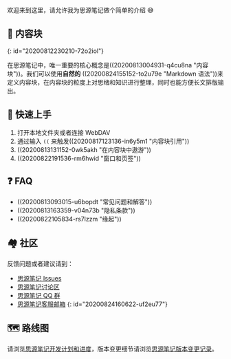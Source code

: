 欢迎来到这里，请允许我为思源笔记做个简单的介绍 😅

## 🧱 内容块
{: id="20200812230210-72o2iol"}

在思源笔记中，唯一重要的核心概念是((20200813004931-q4cu8na "内容块"))。我们可以使用**自然的** ((20200824155152-to2u79e "Markdown 语法"))来定义内容块，在内容块的粒度上对思绪和知识进行整理，同时也能方便长文排版输出。

## 🔮 快速上手

1. 打开本地文件夹或者连接 WebDAV
2. 通过输入 `((` 来触发((20200817123136-in6y5m1 "内容块引用"))
3. ((20200813131152-0wk5akh "在内容块中遨游"))
4. ((20200822191536-rm6hwid "窗口和页签"))

## ❓ FAQ

* ((20200813093015-u6bopdt "常见问题和解答"))
* ((20200813163359-v04n73b "隐私条款"))
* ((20200822105834-rs7lzzm "缘起"))

## 🏘️ 社区

反馈问题或者建议请到：

* [思源笔记 Issues](https://github.com/siyuan-note/siyuan/issues)
* [思源笔记讨论区](https://ld246.com/tag/siyuan)
* [思源笔记 QQ 群](https://jq.qq.com/?_wv=1027&k=brIyNm7y)
* [思源笔记客服邮箱](mailto:support@b3log.org)
{: id="20200824160622-uf2eu77"}

## 🗺️ 路线图

请浏览[思源笔记开发计划和进度](https://github.com/siyuan-note/siyuan/projects/1)，版本变更细节请浏览[思源笔记版本变更记录](https://github.com/siyuan-note/siyuan/blob/master/CHANGE_LOGS.md)。
